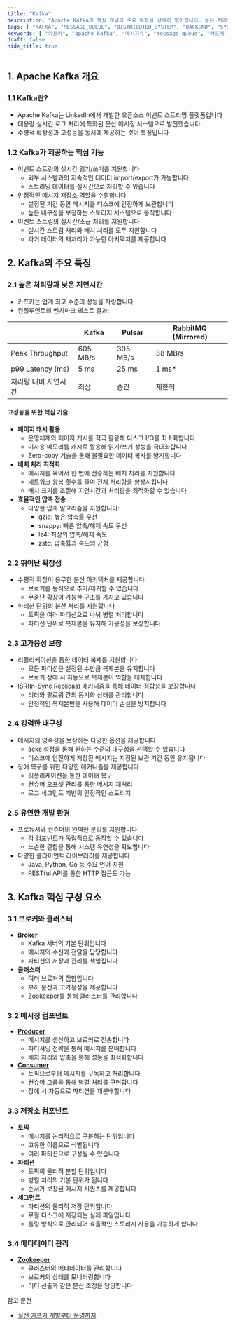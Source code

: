```yaml
---
title: "Kafka"
description: "Apache Kafka의 핵심 개념과 주요 특징을 상세히 알아봅니다. 높은 처리량, 확장성, 고가용성 등 Kafka가 제공하는 장점들을 실제 사례와 함께 설명하고, 주요 구성 요소들의 역할을 명확히 이해할 수 있도록 돕습니다."
tags: [ "KAFKA", "MESSAGE_QUEUE", "DISTRIBUTED_SYSTEM", "BACKEND", "SYSTEM_DESIGN" ]
keywords: [ "카프카", "apache kafka", "메시지큐", "message queue", "카프카 아키텍처", "kafka architecture", "카프카 구성요소", "이벤트 스트리밍", "event streaming", "분산시스템", "distributed system" ]
draft: false
hide_title: true
---
```


## 1. Apache Kafka 개요

### 1.1 Kafka란?

- Apache Kafka는 LinkedIn에서 개발한 오픈소스 이벤트 스트리밍 플랫폼입니다
- 대용량 실시간 로그 처리에 특화된 분산 메시징 시스템으로 발전했습니다
- 수평적 확장성과 고성능을 동시에 제공하는 것이 특징입니다

### 1.2 Kafka가 제공하는 핵심 기능

- 이벤트 스트림의 실시간 읽기/쓰기를 지원합니다
	- 외부 시스템과의 지속적인 데이터 import/export가 가능합니다
	- 스트리밍 데이터를 실시간으로 처리할 수 있습니다
- 안정적인 메시지 저장소 역할을 수행합니다
	- 설정된 기간 동안 메시지를 디스크에 안전하게 보관합니다
	- 높은 내구성을 보장하는 스토리지 시스템으로 동작합니다
- 이벤트 스트림의 실시간/소급 처리를 지원합니다
	- 실시간 스트림 처리와 배치 처리를 모두 지원합니다
	- 과거 데이터의 재처리가 가능한 아키텍처를 제공합니다

## 2. Kafka의 주요 특징

### 2.1 높은 처리량과 낮은 지연시간

- 카프카는 업계 최고 수준의 성능을 자랑합니다
- 컨플루언트의 벤치마크 테스트 결과:

|                  | Kafka    | Pulsar   | RabbitMQ (Mirrored) |
|------------------|----------|----------|---------------------|
| Peak Throughput  | 605 MB/s | 305 MB/s | 38 MB/s             |
| p99 Latency (ms) | 5 ms     | 25 ms    | 1 ms*               |
| 처리량 대비 지연시간      | 최상       | 중간       | 제한적                 |

#### 고성능을 위한 핵심 기술

- **페이지 캐시 활용**
	- 운영체제의 페이지 캐시를 적극 활용해 디스크 I/O를 최소화합니다
	- 미사용 메모리를 캐시로 활용해 읽기/쓰기 성능을 극대화합니다
	- Zero-copy 기술을 통해 불필요한 데이터 복사를 방지합니다
- **배치 처리 최적화**
	- 메시지를 묶어서 한 번에 전송하는 배치 처리를 지원합니다
	- 네트워크 왕복 횟수를 줄여 전체 처리량을 향상시킵니다
	- 배치 크기를 조절해 지연시간과 처리량을 최적화할 수 있습니다
- **효율적인 압축 전송**
	- 다양한 압축 알고리즘을 지원합니다:
		- gzip: 높은 압축률 우선
		- snappy: 빠른 압축/해제 속도 우선
		- lz4: 최상의 압축/해제 속도
		- zstd: 압축률과 속도의 균형

### 2.2 뛰어난 확장성

- 수평적 확장이 용무한 분산 아키텍처를 제공합니다
	- 브로커를 동적으로 추가/제거할 수 있습니다
	- 무중단 확장이 가능한 구조를 가지고 있습니다
- 파티션 단위의 분산 처리를 지원합니다
	- 토픽을 여러 파티션으로 나눠 병렬 처리합니다
	- 파티션 단위로 복제본을 유지해 가용성을 보장합니다

### 2.3 고가용성 보장

- 리플리케이션을 통한 데이터 복제를 지원합니다
	- 모든 파티션은 설정된 수만큼 복제본을 유지합니다
	- 브로커 장애 시 자동으로 복제본이 역할을 대체합니다
- ISR(In-Sync Replicas) 메커니즘을 통해 데이터 정합성을 보장합니다
	- 리더와 팔로워 간의 동기화 상태를 관리합니다
	- 안정적인 복제본만을 사용해 데이터 손실을 방지합니다

### 2.4 강력한 내구성

- 메시지의 영속성을 보장하는 다양한 옵션을 제공합니다
	- acks 설정을 통해 원하는 수준의 내구성을 선택할 수 있습니다
	- 디스크에 안전하게 저장된 메시지는 지정된 보관 기간 동안 유지됩니다
- 장애 복구를 위한 다양한 메커니즘을 제공합니다
	- 리플리케이션을 통한 데이터 복구
	- 컨슈머 오프셋 관리를 통한 메시지 재처리
	- 로그 세그먼트 기반의 안정적인 스토리지

### 2.5 유연한 개발 환경

- 프로듀서와 컨슈머의 완벽한 분리를 지원합니다
	- 각 컴포넌트가 독립적으로 동작할 수 있습니다
	- 느슨한 결합을 통해 시스템 유연성을 확보합니다
- 다양한 클라이언트 라이브러리를 제공합니다
	- Java, Python, Go 등 주요 언어 지원
	- RESTful API를 통한 HTTP 접근도 가능

## 3. Kafka 핵심 구성 요소

### 3.1 브로커와 클러스터

- **[Broker](../Broker/Broker.md)**
	- Kafka 서버의 기본 단위입니다
	- 메시지의 수신과 전달을 담당합니다
	- 파티션의 저장과 관리를 책임집니다
- **클러스터**
	- 여러 브로커의 집합입니다
	- 부하 분산과 고가용성을 제공합니다
	- [Zookeeper](../Zookeeper/Zookeeper.md)를 통해 클러스터를 관리합니다

### 3.2 메시징 컴포넌트

- **[Producer](../Producer/Producer.md)**
	- 메시지를 생산하고 브로커로 전송합니다
	- 파티셔닝 전략을 통해 메시지를 분배합니다
	- 배치 처리와 압축을 통해 성능을 최적화합니다
- **[Consumer](../Consumer/Consumer.md)**
	- 토픽으로부터 메시지를 구독하고 처리합니다
	- 컨슈머 그룹을 통해 병렬 처리를 구현합니다
	- 장애 시 자동으로 파티션을 재분배합니다

### 3.3 저장소 컴포넌트

- **토픽**
	- 메시지를 논리적으로 구분하는 단위입니다
	- 고유한 이름으로 식별됩니다
	- 여러 파티션으로 구성될 수 있습니다
- **파티션**
	- 토픽의 물리적 분할 단위입니다
	- 병렬 처리의 기본 단위가 됩니다
	- 순서가 보장된 메시지 시퀀스를 제공합니다
- **세그먼트**
	- 파티션의 물리적 저장 단위입니다
	- 로컬 디스크에 저장되는 실제 파일입니다
	- 롤링 방식으로 관리되어 효율적인 스토리지 사용을 가능하게 합니다

### 3.4 메타데이터 관리

- **[Zookeeper](../Zookeeper/Zookeeper.md)**
	- 클러스터의 메타데이터를 관리합니다
	- 브로커의 상태를 모니터링합니다
	- 리더 선출과 같은 분산 조정을 담당합니다

참고 문헌

- [실전 카프카 개발부터 운영까지](http://www.kyobobook.co.kr/product/detailViewKor.laf?mallGb=KOR&ejkGb=KOR&barcode=9791189909345)